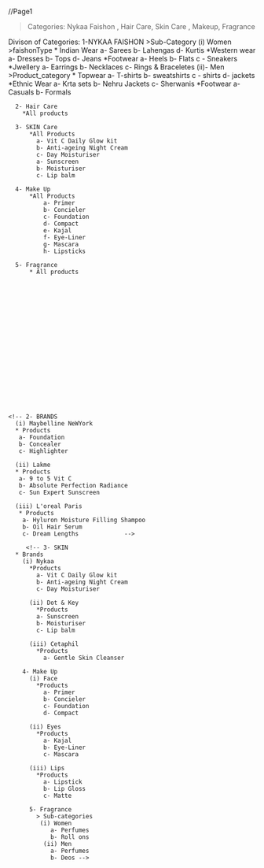 
//Page1
 > Categories: Nykaa Faishon , Hair Care, Skin Care , Makeup, Fragrance

 Divison of Categories:
    1-NYKAA FAISHON
    >Sub-Category
      (i) Women
    >faishonType
      * Indian Wear
         a- Sarees
         b- Lahengas
         d- Kurtis
      *Western wear
         a- Dresses
         b- Tops
         d- Jeans
      *Footwear
         a- Heels
         b- Flats
         c - Sneakers
      *Jwellery
         a- Earrings
         b- Necklaces
         c- Rings & Braceletes
      (ii)- Men
    >Product_category
       * Topwear
         a- T-shirts
         b- sweatshirts
         c - shirts
         d- jackets
      *Ethnic Wear
         a- Krta sets
         b- Nehru Jackets
         c- Sherwanis
      *Footwear
         a-Casuals
         b- Formals

      2- Hair Care 
        *All products

      3- SKIN Care
          *All Products
            a- Vit C Daily Glow kit
            b- Anti-ageing Night Cream
            c- Day Moisturiser
            a- Sunscreen
            b- Moisturiser
            c- Lip balm

      4- Make Up
          *All Products
              a- Primer
              b- Concieler
              c- Foundation
              d- Compact
              e- Kajal
              f- Eye-Liner
              g- Mascara
              h- Lipsticks
            
      5- Fragrance
          * All products
  



















    <!-- 2- BRANDS 
      (i) Maybelline NeWYork
      * Products
       a- Foundation
       b- Concealer
       c- Highlighter

      (ii) Lakme
      * Products
       a- 9 to 5 Vit C
       b- Absolute Perfection Radiance
       c- Sun Expert Sunscreen

      (iii) L'oreal Paris
       * Products
        a- Hyluron Moisture Filling Shampoo
        b- Oil Hair Serum
        c- Dream Lengths             -->

         <!-- 3- SKIN
      * Brands
        (i) Nykaa 
          *Products
            a- Vit C Daily Glow kit
            b- Anti-ageing Night Cream
            c- Day Moisturiser

          (ii) Dot & Key
            *Products
            a- Sunscreen
            b- Moisturiser
            c- Lip balm

          (iii) Cetaphil
            *Products
              a- Gentle Skin Cleanser

        4- Make Up
          (i) Face
            *Products
              a- Primer
              b- Concieler
              c- Foundation
              d- Compact

          (ii) Eyes
            *Products
              a- Kajal
              b- Eye-Liner
              c- Mascara

          (iii) Lips
            *Products
              a- Lipstick
              b- Lip Gloss
              c- Matte

          5- Fragrance
            > Sub-categories
             (i) Women
                a- Perfumes
                b- Roll ons
              (ii) Men
                a- Perfumes
                b- Deos -->

